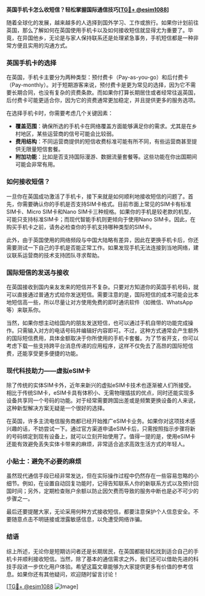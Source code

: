 **英国手机卡怎么收短信？轻松掌握国际通信技巧[[TG💪+ @esim1088](https://t.me/s/esim1088)]**

随着全球化的发展，越来越多的人选择到国外学习、工作或旅行。如果你计划前往英国，那么了解如何在英国使用手机卡以及如何接收短信就显得尤为重要了。毕竟，在异国他乡，无论是与家人保持联系还是处理紧急事务，手机短信都是一种非常方便且实用的沟通方式。

### 英国手机卡的选择

在英国，手机卡主要分为两种类型：预付费卡（Pay-as-you-go）和后付费卡（Pay-monthly）。对于短期游客来说，预付费卡是更为常见的选择，因为它不需要长期合同，也没有复杂的资费条款。而如果你打算长期居住或者经常往返英国，后付费卡可能更适合你，因为它的资费通常更加稳定，并且提供更多的服务选项。

在选择手机卡时，你需要考虑几个关键因素：

- **覆盖范围**：确保所选的手机卡在网络覆盖方面能够满足你的需求。尤其是在乡村地区，某些运营商的信号可能会比较弱。
- **费用结构**：不同运营商提供的短信收费标准可能有所不同，有些运营商甚至提供无限量短信套餐。
- **附加功能**：比如是否支持国际漫游、数据流量套餐等。这些功能在你出国期间可能会非常有用。

### 如何接收短信？

一旦你在英国成功激活了手机卡，接下来就是如何顺利地接收短信的问题了。首先，你需要确认你的手机是否支持SIM卡格式。目前市面上常见的SIM卡有标准SIM卡、Micro SIM卡和Nano SIM卡三种规格。如果你的手机是较老款的机型，可能只支持标准SIM卡；而现代智能手机则更倾向于使用Nano SIM卡。因此，在购买手机卡之前，请务必检查你的手机支持哪种类型的SIM卡。

此外，由于英国使用的网络频段与中国大陆略有差异，因此在更换手机卡后，你还需要测试一下自己的手机是否能正常工作。如果发现手机无法连接到当地网络，建议联系运营商的技术支持团队寻求帮助。

### 国际短信的发送与接收

在英国接收到国内亲友发来的短信并不复杂。只要对方知道你的英国手机号码，就可以直接通过普通方式给你发送短信。需要注意的是，国际短信的成本可能会比本地短信高一些，所以尽量让对方使用免费的即时通讯软件（如微信、WhatsApp等）来联系你。

当然，如果你想主动给国内的朋友发送短信，也可以通过手机自带的功能完成操作。只需输入对方的电话号码并编辑好内容即可。不过，这种方式通常会产生额外的国际短信费用，具体金额取决于你所使用的手机卡套餐。为了节省开支，你可以考虑下载一些支持跨平台消息传递的应用程序，这样不仅免去了高昂的国际短信费，还能享受更多便捷的功能。

### 现代科技助力——虚拟eSIM卡

除了传统的实体SIM卡外，近年来新兴的虚拟eSIM卡技术也逐渐被人们所接受。相比于传统SIM卡，eSIM卡具有体积小、无需物理插拔的优点，同时还能实现多设备共享同一个号码的功能。对于经常需要跨国出差或是频繁更换设备的人来说，这种新型解决方案无疑是一个很好的选择。

在英国，许多主流电信服务商都已经开始推广eSIM卡业务。如果你对这项技术感兴趣的话，不妨尝试一下。通过官方渠道申请eSIM卡后，只需按照指示步骤将新的号码绑定到现有设备上，就可以立刻开始使用了。值得一提的是，使用eSIM卡还能有效避免丢失实体卡带来的麻烦，非常适合追求高效生活方式的年轻人。

### 小贴士：避免不必要的麻烦

虽然现代通信手段已经非常发达，但在实际操作过程中仍然存在一些容易忽略的小细节。例如，在设置自动回复功能时，记得告知联系人你的新联系方式以及预计回国时间；另外，定期检查账户余额以防止因欠费而导致的服务中断也是必不可少的步骤之一。

最后还要提醒大家，无论采用何种方式接收短信，都要注意保护个人信息安全。不要随意点击不明链接或泄露敏感信息，以免遭受网络诈骗。

### 结语

综上所述，无论你是短期访问者还是长期居民，在英国都能轻松找到适合自己的手机卡并顺利接收短信。当然，除了基本的通信需求之外，我们还可以借助先进的科技手段进一步优化用户体验。希望这篇文章能够为大家提供更多有价值的参考信息。如果你还有其他疑问，欢迎随时留言讨论！

[[TG💪+ @esim1088](https://t.me/s/esim1088) ![Image](https://i.postimg.cc/4NQfJmqS/Snipaste-2025-05-13-00-14-12.png)]
